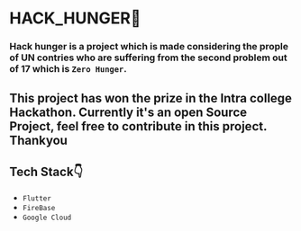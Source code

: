 # HACK_HUNGER🍿

### Hack hunger is a project which is made considering the prople of UN contries who are suffering from the second problem out of 17 which is `Zero Hunger`.

## This project has won the prize in the Intra college Hackathon. Currently it's an open Source Project, feel free to contribute in this project. Thankyou


## Tech Stack👇
- `Flutter`
- `FireBase`
- `Google Cloud`
